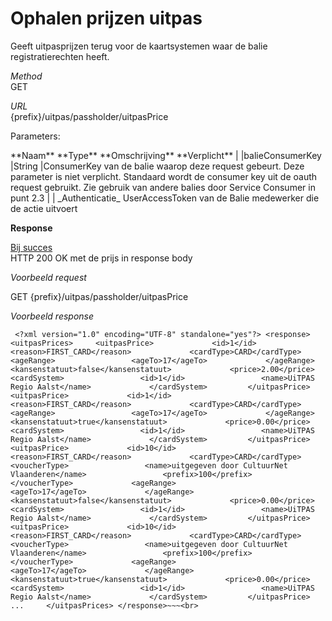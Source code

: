 ---
---

# Ophalen prijzen uitpas

Geeft uitpasprijzen terug voor de kaartsystemen waar de balie registratierechten heeft.

_Method_  
 GET

_URL_  
 {prefix}/uitpas/passholder/uitpasPrice

Parameters:

 <thead><th>**Naam**</th> <th>**Type**</th> <th>**Omschrijving**</th> <th>**Verplicht**</th> |  
</thead> |balieConsumerKey |String |ConsumerKey van de balie waarop deze request gebeurt. Deze parameter is niet verplicht. Standaard wordt de consumer key uit de oauth request gebruikt. Zie gebruik van andere balies door Service Consumer in punt 2.3 | |  
_Authenticatie_  
 UserAccessToken van de Balie medewerker die de actie uitvoert

**Response**

<u>Bij succes</u>  
 HTTP 200 OK met de prijs in response body

_Voorbeeld request_

GET {prefix}/uitpas/passholder/uitpasPrice

_Voorbeeld response_

~~~
 <?xml version="1.0" encoding="UTF-8" standalone="yes"?> <response>   <uitpasPrices>     <uitpasPrice>             <id>1</id>             <reason>FIRST_CARD</reason>             <cardType>CARD</cardType>             <ageRange>                 <ageTo>17</ageTo>             </ageRange>             <kansenstatuut>false</kansenstatuut>             <price>2.00</price>             <cardSystem>                 <id>1</id>                 <name>UiTPAS Regio Aalst</name>             </cardSystem>         </uitpasPrice>         <uitpasPrice>             <id>1</id>             <reason>FIRST_CARD</reason>             <cardType>CARD</cardType>             <ageRange>                 <ageTo>17</ageTo>             </ageRange>             <kansenstatuut>true</kansenstatuut>             <price>0.00</price>             <cardSystem>                 <id>1</id>                 <name>UiTPAS Regio Aalst</name>             </cardSystem>         </uitpasPrice>         <uitpasPrice>             <id>10</id>             <reason>FIRST_CARD</reason>             <cardType>CARD</cardType>             <voucherType>                 <name>uitgegeven door CultuurNet Vlaanderen</name>                 <prefix>100</prefix>             </voucherType>             <ageRange>                 <ageTo>17</ageTo>             </ageRange>             <kansenstatuut>false</kansenstatuut>             <price>0.00</price>             <cardSystem>                 <id>1</id>                 <name>UiTPAS Regio Aalst</name>             </cardSystem>         </uitpasPrice>         <uitpasPrice>             <id>10</id>             <reason>FIRST_CARD</reason>             <cardType>CARD</cardType>             <voucherType>                 <name>uitgegeven door CultuurNet Vlaanderen</name>                 <prefix>100</prefix>             </voucherType>             <ageRange>                 <ageTo>17</ageTo>             </ageRange>             <kansenstatuut>true</kansenstatuut>             <price>0.00</price>             <cardSystem>                 <id>1</id>                 <name>UiTPAS Regio Aalst</name>             </cardSystem>         </uitpasPrice>         ...     </uitpasPrices> </response>~~~<br>